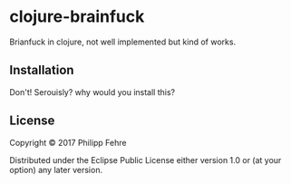 # clojure-brainfuck

Brianfuck in clojure, not well implemented but kind of works.

## Installation

Don't! Serouisly? why would you install this?

## License

Copyright © 2017 Philipp Fehre

Distributed under the Eclipse Public License either version 1.0 or (at
your option) any later version.
